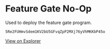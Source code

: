 # Feature Gate No-Op

Used to deploy the feature gate program.

```shell
5Re2FUHmvSdem1KV2bU5GFvqZpP2MXj76yVhMKKbP45o
```

[View on Explorer](https://explorer.solana.com/address/5Re2FUHmvSdem1KV2bU5GFvqZpP2MXj76yVhMKKbP45o)
